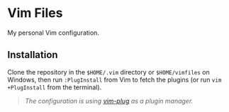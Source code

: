 # Vim Files
My personal Vim configuration.

## Installation
Clone the repository in the `$HOME/.vim` directory or `$HOME/vimfiles` on Windows, then
run `:PlugInstall` from Vim to fetch the plugins (or run `vim +PlugInstall` from the terminal).
> _The configuration is using [vim-plug](https://github.com/junegunn/vim-plug) as a plugin manager._
